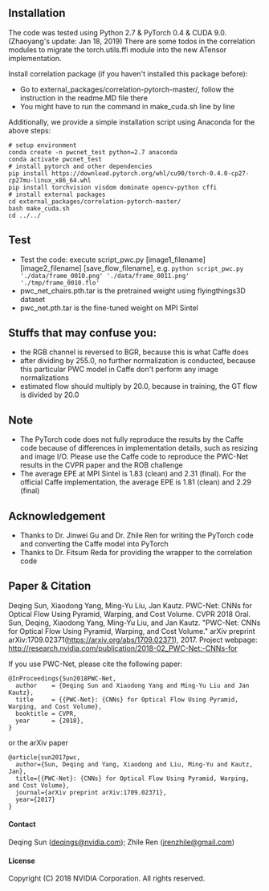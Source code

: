 
## Installation
The code was tested using Python 2.7 & PyTorch 0.4 & CUDA 9.0. (Zhaoyang's update: Jan 18, 2019) There are some todos in the correlation modules to migrate the torch.utils.ffi module into the new ATensor implementation. 

Install correlation package (if you haven't installed this package before):
- Go to external_packages/correlation-pytorch-master/, follow the instruction in the readme.MD file there
- You might have to run the command in make_cuda.sh line by line

Additionally, we provide a simple installation script using Anaconda for the above steps:
```
# setup environment
conda create -n pwcnet_test python=2.7 anaconda
conda activate pwcnet_test
# install pytorch and other dependencies
pip install https://download.pytorch.org/whl/cu90/torch-0.4.0-cp27-cp27mu-linux_x86_64.whl 
pip install torchvision visdom dominate opencv-python cffi
# install external packages 
cd external_packages/correlation-pytorch-master/
bash make_cuda.sh
cd ../../
```
## Test
-  Test the code: execute script_pwc.py [image1_filename] [image2_filename] [save_flow_filename], e.g. 
	 ```python script_pwc.py './data/frame_0010.png' './data/frame_0011.png' './tmp/frame_0010.flo'```
-  pwc_net_chairs.pth.tar is the pretrained weight using flyingthings3D dataset
-  pwc_net.pth.tar is the fine-tuned weight on MPI Sintel


## Stuffs that may confuse you:
- the RGB channel is reversed to BGR, because this is what Caffe does
- after dividing by 255.0, no further normalization is conducted, because this particular PWC model in Caffe don't perform any image normalizations
- estimated flow should multiply by 20.0, because in training, the GT flow is divided by 20.0


## Note
- The PyTorch code does not fully reproduce the results by the Caffe code because of differences in implementation details, such as resizing and image I/O. Please use the Caffe code to reproduce the PWC-Net results in the CVPR paper and the ROB challenge
- The average EPE at MPI Sintel is 1.83 (clean) and 2.31 (final). For the official Caffe implementation, the average EPE is 1.81 (clean) and 2.29 (final)


## Acknowledgement
- Thanks to Dr. Jinwei Gu and Dr. Zhile Ren for writing the PyTorch code and converting the Caffe model into PyTorch
- Thanks to Dr. Fitsum Reda for providing the wrapper to the correlation code

## Paper & Citation
Deqing Sun, Xiaodong Yang, Ming-Yu Liu, Jan Kautz. PWC-Net: CNNs for Optical Flow Using Pyramid, Warping, and Cost Volume. CVPR 2018 Oral. 
Sun, Deqing, Xiaodong Yang, Ming-Yu Liu, and Jan Kautz. "PWC-Net: CNNs for Optical Flow Using Pyramid, Warping, and Cost Volume." arXiv preprint arXiv:1709.02371(https://arxiv.org/abs/1709.02371), 2017.
Project webpage: http://research.nvidia.com/publication/2018-02_PWC-Net:-CNNs-for
 

If you use PWC-Net, please cite the following paper: 
```
@InProceedings{Sun2018PWC-Net,
  author    = {Deqing Sun and Xiaodong Yang and Ming-Yu Liu and Jan Kautz},
  title     = {{PWC-Net}: {CNNs} for Optical Flow Using Pyramid, Warping, and Cost Volume},
  booktitle = CVPR,
  year      = {2018},
}
```
or the arXiv paper
```
@article{sun2017pwc,
  author={Sun, Deqing and Yang, Xiaodong and Liu, Ming-Yu and Kautz, Jan},
  title={{PWC-Net}: {CNNs} for Optical Flow Using Pyramid, Warping, and Cost Volume},
  journal={arXiv preprint arXiv:1709.02371},
  year={2017}
}
```

#### Contact
Deqing Sun (deqings@nvidia.com); Zhile Ren (jrenzhile@gmail.com)

#### License 
Copyright (C) 2018 NVIDIA Corporation. All rights reserved. 



